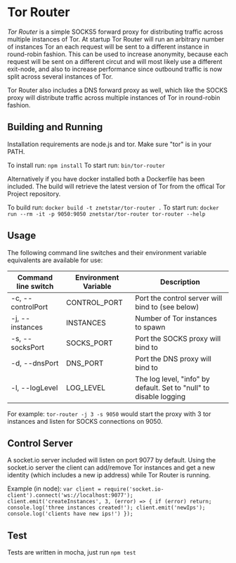 # Tor Router

*Tor Router* is a simple SOCKS5 forward proxy for distributing traffic across multiple instances of Tor. At startup Tor Router will run an arbitrary number of instances Tor an each request will be sent to a different instance in round-robin fashion. This can be used to increase anonymity, because each request will be sent on a different circut and will most likely use a different exit-node, and also to increase performance since outbound traffic is now split across several instances of Tor.

Tor Router also includes a DNS forward proxy as well, which like the SOCKS proxy will distribute traffic across multiple instances of Tor in round-robin fashion.

## Building and Running

Installation requirements are node.js and tor. Make sure "tor" is in your PATH.

To install run: `npm install`
To start run: `bin/tor-router`

Alternatively if you have docker installed both a Dockerfile has been included. The build will retrieve the latest version of Tor from the offical Tor Project repository.

To build run: `docker build -t znetstar/tor-router .`
To start run: `docker run --rm -it -p 9050:9050 znetstar/tor-router tor-router --help` 

## Usage

The following command line switches and their environment variable equivalents are available for use:

|Command line switch|Environment Variable|Description|
|-------------------|--------------------|-----------|
|-c, --controlPort	|CONTROL_PORT        |Port the control server will bind to (see below)|
|-j, --instances    |INSTANCES           |Number of Tor instances to spawn|
|-s, --socksPort    |SOCKS_PORT			 |Port the SOCKS proxy will bind to|
|-d, --dnsPort		|DNS_PORT			 |Port the DNS proxy will bind to|
|-l, --logLevel		|LOG_LEVEL			 |The log level, "info" by default. Set to "null" to disable logging|


For example: `tor-router -j 3 -s 9050` would start the proxy with 3 tor instances and listen for SOCKS connections on 9050.

## Control Server

A socket.io server included will listen on port 9077 by default. Using the socket.io server the client can add/remove Tor instances and get a new identity (which includes a new ip address) while Tor Router is running.

Example (in node):
`
	var client = require('socket.io-client').connect('ws://localhost:9077');
	client.emit('createInstances', 3, (error) => {
		if (error) return;
		console.log('three instances created!');
		client.emit('newIps');
		console.log('clients have new ips!')
	});
`

## Test

Tests are written in mocha, just run `npm test`